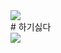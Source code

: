 <div>
  <img src="https://github.com/user-attachments/assets/3358aa27-06bd-4bd5-b5f1-6c6bd0b4bc21" />
</div>
# 하기싫다
<div>
  <img src="https://github.com/user-attachments/assets/a6f502de-e63b-44b7-9ff7-3d4b0d668d40" / >
</div>

